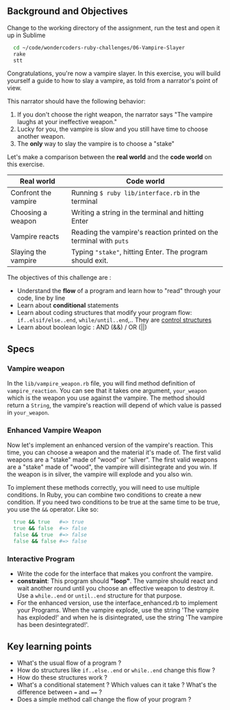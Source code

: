 ## Background and Objectives

Change to the working directory of the assignment, run the test and open it up in Sublime

```bash
  cd ~/code/wondercoders-ruby-challenges/06-Vampire-Slayer
  rake
  stt
```

Congratulations, you're now a vampire slayer.
In this exercise, you will build yourself a guide to how to slay a vampire, as told from a narrator's point of view.

This narrator should have the following behavior:

1. If you don't choose the right weapon, the narrator says "The vampire laughs at your ineffective weapon."
2. Lucky for you, the vampire is slow and you still have time to choose another weapon.
3. The **only** way to slay the vampire is to choose a "stake"

Let's make a comparison between the **real world** and the **code world** on this exercise.

<table class="table">
  <thead>
    <tr>
      <th>Real world</th>
      <th>Code world</th>
    </tr>
  </thead>
  <tbody>
    <tr>
      <td>Confront the vampire</td>
      <td>Running <code>$ ruby lib/interface.rb</code> in the terminal</td>
    </tr>
    <tr>
      <td>Choosing a weapon</td>
      <td>Writing a string in the terminal and hitting Enter</td>
    </tr>
    <tr>
      <td>Vampire reacts</td>
      <td>Reading the vampire's reaction printed on the terminal with <code>puts</code></td>
    </tr>
    <tr>
      <td>Slaying the vampire</td>
      <td>Typing <code>"stake"</code>, hitting Enter. The program should exit.</td>
    </tr>
  </tbody>
</table>

The objectives of this challenge are :

- Understand the **flow** of a program and learn how to "read" through your code, line by line
- Learn about **conditional** statements
- Learn about coding structures that modify your program flow: `if..elsif/else..end`, `while/until..end`,.. They are [control structures](https://en.wikipedia.org/wiki/Control_flow)
- Learn about boolean logic : AND (&&) / OR (||)

## Specs

### Vampire weapon

In the `lib/vampire_weapon.rb` file, you will find method definition of `vampire_reaction`. You can see that it takes one argument, `your_weapon` which is the weapon you use against the vampire. The method should return a `String`, the vampire's reaction will depend of which value is passed in `your_weapon`.

### Enhanced Vampire Weapon

Now let's implement an enhanced version of the vampire's reaction. This time, you can choose a weapon and the material it's made of. The first valid weapons are a "stake" made of "wood" or "silver". The first valid weapons are a "stake" made of "wood", the vampire will disintegrate and you win. If the weapon is in silver, the vampire will explode and you also win.

To implement these methods correctly, you will need to use multiple conditions. In Ruby, you can combine two conditions to create a new condition. If you need two conditions to be true at the same time to be true, you use the `&&` operator. Like so:

```ruby
  true && true   #=> true
  true && false  #=> false
  false && true  #=> false
  false && false #=> false

```

### Interactive Program

- Write the code for the interface that makes you confront the vampire.
- **constraint**: This program should **"loop"**. The vampire should react and wait another round until you choose an effective weapon to destroy it. Use a `while..end` or `until..end` structure for that purpose.
- For the enhanced version, use the interface_enhanced.rb to implement your Programs. When the vampire explode, use the string 'The vampire has exploded!' and when he is disintegrated, use the string 'The vampire has been desintegrated!'.

## Key learning points

- What's the usual flow of a program ?
- How do structures like `if..else..end` or `while..end` change this flow ?
- How do these structures work ?
- What's a conditional statement ? Which values can it take ? What's the difference between `=` and `==` ?
- Does a simple method call change the flow of your program ?
